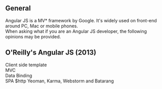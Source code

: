General
------------
Angular JS is a MV* framework by Google. It's widely used on front-end around PC, Mac or mobile phones.  
When asking what if you are an Angular JS developer, the following opinions may be provided.  

O'Reilly's Angular JS (2013)
-------------------------------
   Client side template    
   MVC    
   Data Binding    
   SPA
   $http
   Yeoman, Karma, Webstorm and Batarang
   
   
